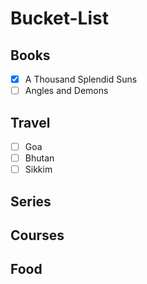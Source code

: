 # Bucket-List

## Books ##

- [X] A Thousand Splendid Suns
- [ ] Angles and Demons

## Travel ##

- [ ] Goa
- [ ] Bhutan
- [ ] Sikkim

## Series ##

## Courses ##

## Food ##

